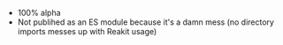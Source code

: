 - 100% alpha
- Not publihed as an ES module because it's a damn mess (no directory imports messes up with Reakit usage)
